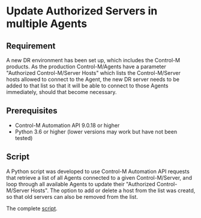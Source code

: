 # Update Authorized Servers in multiple Agents

## Requirement

A new DR environment has been set up, which includes the Control-M products.
As the production Control-M/Agents have a parameter "Authorized Control-M/Server
Hosts" which lists the Control-M/Server hosts allowed to connect to the Agent,
the new DR server needs to be added to that list so that it will be able to
connect to those Agents immediately, should that become necessary.

## Prerequisites

* Control-M Automation API 9.0.18 or higher
* Python 3.6 or higher (lower versions may work but have not been tested)

## Script

A Python script was developed to use Control-M Automation API requests that
retrieve a list of all Agents connected to a given Control-M/Server, and loop
through all available Agents to update their "Authorized Control-M/Server 
Hosts".
The option to add or delete a host from the list was creatd, so that old 
servers can also be removed from the list.

The complete [script](./scripts/).
